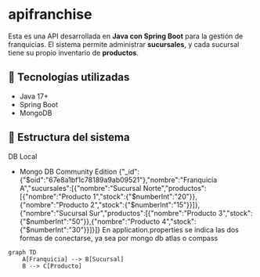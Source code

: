 # apifranchise
Esta es una API desarrollada en **Java con Spring Boot** para la gestión de franquicias. El sistema permite administrar **sucursales**, y cada sucursal tiene su propio inventario de **productos**.


## 🚀 Tecnologías utilizadas

- Java 17+
- Spring Boot
- MongoDB

## 🧱 Estructura del sistema

 DB Local
- Mongo DB Community Edition
  {"_id":{"$oid":"67e8a1bf1c78189a9ab09521"},"nombre":"Franquicia A","sucursales":[{"nombre":"Sucursal Norte","productos":[{"nombre":"Producto 1","stock":{"$numberInt":"20"}},{"nombre":"Producto 2","stock":{"$numberInt":"15"}}]},{"nombre":"Sucursal Sur","productos":[{"nombre":"Producto 3","stock":{"$numberInt":"50"}},{"nombre":"Producto 4","stock":{"$numberInt":"30"}}]}]}
  En application.properties se indica las dos formas de conectarse, ya sea por mongo db atlas o compass

```mermaid
graph TD
    A[Franquicia] --> B[Sucursal]
    B --> C[Producto]
